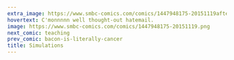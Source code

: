 ```yaml
---
extra_image: https://www.smbc-comics.com/comics/1447948175-20151119after.png
hovertext: C'monnnnn well thought-out hatemail.
image: https://www.smbc-comics.com/comics/1447948175-20151119.png
next_comic: teaching
prev_comic: bacon-is-literally-cancer
title: Simulations
---
```


